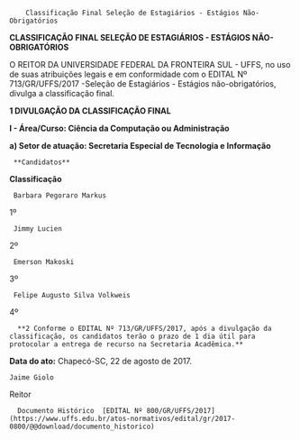         Classificação Final Seleção de Estagiários - Estágios Não-Obrigatórios  

**CLASSIFICAÇÃO FINAL SELEÇÃO DE ESTAGIÁRIOS - ESTÁGIOS NÃO-OBRIGATÓRIOS**

  

 O REITOR DA UNIVERSIDADE FEDERAL DA FRONTEIRA SUL - UFFS, no uso de suas atribuições legais e em conformidade com o EDITAL Nº 713/GR/UFFS/2017 -Seleção de Estagiários - Estágios não-obrigatórios, divulga a classificação final.

  

 **1 DIVULGAÇÃO DA CLASSIFICAÇÃO FINAL**

 **I - Área/Curso: Ciência da Computação ou Administração**

 **a) Setor de atuação: Secretaria Especial de Tecnologia e Informação**

     **Candidatos**

   **Classificação**

     Barbara Pegoraro Markus

   1º

     Jimmy Lucien

   2º

     Emerson Makoski

   3º

     Felipe Augusto Silva Volkweis

   4º

      **2 Conforme o EDITAL Nº 713/GR/UFFS/2017, após a divulgação da classificação, os candidatos terão o prazo de 1 dia útil para protocolar a entrega de recurso na Secretaria Acadêmica.**

   **Data do ato:** Chapecó-SC, 22 de agosto de 2017.   
 

    Jaime Giolo   
 Reitor 

      Documento Histórico  [EDITAL Nº 800/GR/UFFS/2017](https://www.uffs.edu.br/atos-normativos/edital/gr/2017-0800/@@download/documento_historico)     
      